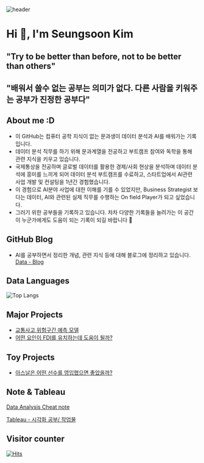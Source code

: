 ![header](https://capsule-render.vercel.app/api?type=Waving&color=auto&height=200&section=header&text=Wellcome%20gabe's%20github🙇‍♂️&fontSize=60)

# Hi 👋, I'm Seungsoon Kim
## "Try to be better than before, not to be better than others"
## "배워서 쓸수 없는 공부는 의미가 없다. 다른 사람을 키워주는 공부가 진정한 공부다" 

## About me :D
- 이 GitHub는 컴퓨터 공학 지식이 없는 문과생이 데이터 분석과 AI를 배워가는 기록입니다.
- 데이터 분석 직무를 하기 위해 문과계열을 전공하고 부트캠프 참여와 독학을 통해 관련 지식을 키우고 있습니다.
- 국제통상을 전공하며 글로벌 데이터를 활용한 경제/사회 현상을 분석하며 데이터 분석에 흥미를 느끼게 되어 데이터 분석 부트캠프를 수료하고, 스타트업에서 AI관련 사업 개발 및 컨설팅을 1년간 경험했습니다.
- 이 경험으로 AI분야 사업에 대한 이해를 기를 수 있었지만, Business Strategist 보다는 데이터, AI와 관련된 실제 직무를 수행하는 On field Player가 되고 싶었습니다.
- 그러기 위한 공부들을 기록하고 있습니다. 차차 다양한 기록들을 늘려가는 이 공간이 누군가에게도 도움이 되는 기록이 되길 바랍니다 🙏

## GitHub Blog
- AI를 공부하면서 정리한 개념, 관련 지식 등에 대해 블로그에 정리하고 있습니다.
[Data - Blog](https://kimgabe.github.io/)

## Data Languages
![Top Langs](https://github-readme-stats.vercel.app/api/top-langs/?username=Kimgabe&layout=compact&theme=onedark)

## Major Projects
- [교통사고 위험구간 예측 모델](https://github.com/gabesoon/Projects/tree/main/%5B%EA%B3%B5%EB%AA%A8%EC%A0%84%5D%20%EB%8C%80%EC%A0%84%EC%8B%9C%20%EA%B5%90%ED%86%B5%EC%82%AC%EA%B3%A0%20%EC%9C%84%ED%97%98%EA%B5%AC%EA%B0%84%20%EC%98%88%EC%B8%A1%ED%95%98%EA%B8%B0)
- [어떤 요인이 FDI를 유치하는데 도움이 될까?](https://github.com/gabesoon/Projects/tree/main/%5BHadoop%20%EA%B8%B0%EB%B0%98%20%ED%94%84%EB%A1%9C%EC%A0%9D%ED%8A%B8%5D%20%ED%9A%8C%EA%B7%80%20%EB%B6%84%EC%84%9D%EC%9C%BC%EB%A1%9C%20FDI%20%EC%9C%A0%EC%B9%98%20%EC%9A%94%EC%9D%B8%20%ED%8C%8C%EC%95%85%ED%95%98%EA%B8%B0)

## Toy Projects
- [아스날은 어떤 선수를 영입했으면 좋았을까?](https://github.com/gabesoon/Projects/tree/main/%5B%EC%8A%A4%ED%8F%AC%EC%B8%A0%20%EB%8D%B0%EC%9D%B4%ED%84%B0%20EDA%5D%20%EB%88%84%EA%B5%AC%EB%A5%BC%20%EC%98%81%EC%9E%85%ED%95%B4%EC%95%BC%20%ED%95%A0%EA%B9%8C%3F)

## Note & Tableau
[Data Analysis Cheat note](https://github.com/gabesoon/Data_analysis_Cheatsheet)

[Tableau - 시각화 공부/ 작업물]()

## Visitor counter
[![Hits](https://hits.seeyoufarm.com/api/count/incr/badge.svg?url=https%3A%2F%2Fgithub.com%2Fgabesoon&count_bg=%23C83D90&title_bg=%23555555&icon=&icon_color=%23E7E7E7&title=hits&edge_flat=false)](https://hits.seeyoufarm.com)

   

